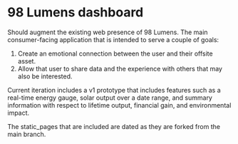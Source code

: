 <h1>98 Lumens dashboard</h1>

Should augment the existing web presence of 98 Lumens. The main consumer-facing application that is intended to serve a couple of goals:

1. Create an emotional connection between the user and their offsite asset.
2. Allow that user to share data and the experience with others that may also be interested.

Current iteration includes a v1 prototype that includes features such as a real-time energy gauge, solar output over a date range, and summary information with respect to lifetime output, financial gain, and environmental impact. 

The static_pages that are included are dated as they are forked from the main branch.